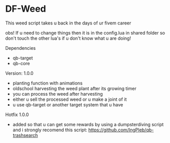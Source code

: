# DF-Weed
This weed script takes u back in the days of ur fivem career

obs! If u need to change things then it is in the config.lua in shared folder so don't touch the other lua's if u don't know what u are doing!

Dependencies
- qb-target
- qb-core

Version: 1.0.0

- planting function with animations
- oldschool harvesting the weed plant after its growing timer
- you can process the weed after harvesting
- either u sell the processed weed or u make a joint of it
- u use qb-target or another target system that u have

Hotfix 1.0.0
- added so that u can get some rewards by using a dumpsterdiving script and i strongly recomend this script: https://github.com/IngPleb/qb-trashsearch 

